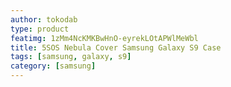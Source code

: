 ```yaml
---
author: tokodab
type: product
featimg: 1zMm4NcKMKBwHnO-eyrekLOtAPWlMeWbl
title: 5SOS Nebula Cover Samsung Galaxy S9 Case
tags: [samsung, galaxy, s9]
category: [samsung]
---
```

